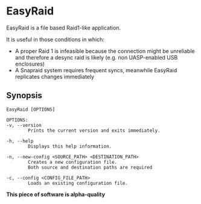 # EasyRaid
EasyRaid is a file based Raid1-like application. 

It is useful in those conditions in which:
* A proper Raid 1 is infeasible because the connection might be unreliable and therefore a desync raid is likely (e.g. non UASP-enabled USB enclosures)
* A Snapraid system requires frequent syncs, meanwhile EasyRaid replicates changes immediately

## Synopsis
```
EasyRaid [OPTIONS]

OPTIONS:
-v, --version
        Prints the current version and exits immediately.

-h, --help
        Displays this help information.

-n, --new-config <SOURCE_PATH> <DESTINATION_PATH>
        Creates a new configuration file.
        Both source and destination paths are required

-c, --config <CONFIG_FILE_PATH>
        Loads an existing configuration file.
```

**This piece of software is alpha-quality**

